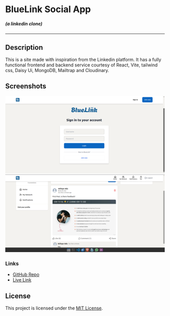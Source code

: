 **BlueLink Social App**
================
##### (a linkedin clone)
----

**Description**
---------------

 This is a site made with inspiration from the Linkedin platform. It has a fully functional frontend and backend service courtesy of React, Vite, tailwind css, Daisy Ui, MongoDB, Mailtrap and Cloudinary.


**Screenshots**
-----------------

![Screenshot 1](frontend/public/sc1.png)
![Screenshot 2](frontend/public/sc3.png)

### Links

* [GitHub Repo](https://github.com/Atiloye/bluelink-app/)
* [Live Link](https://bluelink-app.onrender.com/)

**License**
-------

This project is licensed under the [MIT License](https://opensource.org/licenses/MIT).
